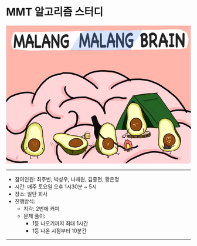 # MMT 알고리즘 스터디

![image](./asset/image.jpg)

- - -

- 참여인원: 최주빈, 박성우, 나채원, 김종현, 황은정
- 시간: 매주 토요일 오후 1시30분 ~ 5시
- 장소: 일단 회사
- 진행방식: 
	- 지각: 2번에 커피
	- 문제 풀이:
		- 1등 나오기까지 최대 1시간
		- 1등 나온 시점부터 10분간

- - -
